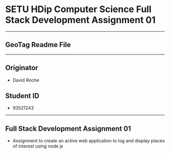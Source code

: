# SETU HDip Computer Science  Full Stack Development Assignment 01

---

## GeoTag Readme File

---

## Originator

- David Roche

## Student ID  

- 93521243

---

## Full Stack Development Assignment 01

- Assignment to create an active web application to log and display places of interest using node js
